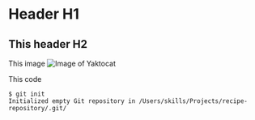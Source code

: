 # Header H1
## This header H2

This image
![Image of Yaktocat](https://octodex.github.com/images/yaktocat.png)

This code
```
$ git init
Initialized empty Git repository in /Users/skills/Projects/recipe-repository/.git/
```
